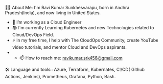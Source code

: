 👩‍💻 About Me:
I'm Ravi Kumar Sunkhesvarapu, born in Andhra Pradesh(India), and now living in United States.

- 🔭 I’m working as a Cloud Engineer 
- 📚 I'm currently Learning Kubernetes and new Technologies related to Cloud/DevOps Field.
- ⚡ In my free time, I help with The CloudOps Community, create YouTube video tutorials, and mentor Cloud and DevOps aspirants.
- - 📫 How to reach me: ravikumar.srk456@gmail.com

🛠 Language and tools::
Azure,
Terraform,
Kubernates,
CI/CD( Github Actions, Jenkins),
Prometheus, Grafana,
Python, Bash.
